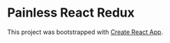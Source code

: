# Painless React Redux

This project was bootstrapped with [Create React App](https://github.com/facebookincubator/create-react-app).

